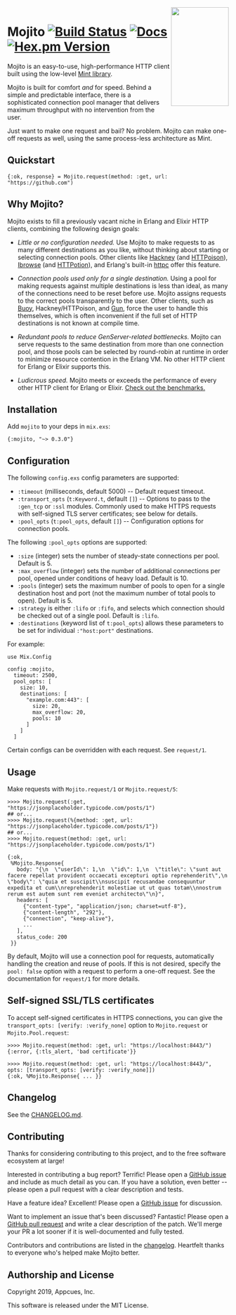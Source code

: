 <img align="right" width="131" height="225" src="assets/mojito.png?raw=true">

# Mojito [![Build Status](https://travis-ci.org/appcues/mojito.svg?branch=master)](https://travis-ci.org/appcues/mojito) [![Docs](https://img.shields.io/badge/api-docs-green.svg?style=flat)](https://hexdocs.pm/mojito/Mojito.html) [![Hex.pm Version](http://img.shields.io/hexpm/v/mojito.svg?style=flat)](https://hex.pm/packages/mojito)

Mojito is an easy-to-use, high-performance HTTP client built using the
low-level [Mint library](https://github.com/ericmj/mint).

Mojito is built for comfort _and_ for speed.  Behind a simple and
predictable interface, there is a sophisticated connection pool manager
that delivers maximum throughput with no intervention from the user.

Just want to make one request and bail?  No problem.  Mojito can make
one-off requests as well, using the same process-less architecture as
Mint.

## Quickstart

    {:ok, response} = Mojito.request(method: :get, url: "https://github.com")

## Why Mojito?

Mojito exists to fill a previously vacant niche in Erlang and Elixir HTTP
clients, combining the following design goals:

* _Little or no configuration needed._  Use Mojito to make requests to as
  many different destinations as you like, without thinking about
  starting or selecting connection pools.  Other clients like
  [Hackney](https://github.com/benoitc/hackney)
  (and [HTTPoison](https://github.com/edgurgel/httpoison)),
  [Ibrowse](https://github.com/cmullaparthi/ibrowse) (and
  [HTTPotion](https://github.com/myfreeweb/httpotion)), and
  Erlang's built-in [httpc](http://erlang.org/doc/man/httpc.html)
  offer this feature.

* _Connection pools used only for a single destination._  Using a pool
  for making requests against multiple destinations is less than ideal,
  as many of the connections need to be reset before use.  Mojito assigns
  requests to the correct pools transparently to the user.  Other clients,
  such as [Buoy](https://github.com/lpgauth/buoy), Hackney/HTTPoison, and
  [Gun](https://github.com/ninenines/gun), force the user to handle this
  themselves, which is often inconvenient if the full set of HTTP
  destinations is not known at compile time.

* _Redundant pools to reduce GenServer-related bottlenecks._  Mojito can
  serve requests to the same destination from more than one connection
  pool, and those pools can be selected by round-robin at runtime in order
  to minimize resource contention in the Erlang VM.  No other HTTP client
  for Erlang or Elixir supports this.

* _Ludicrous speed._  Mojito meets or exceeds the performance of
  every other HTTP client for Erlang or Elixir.
  [Check out the benchmarks.](https://github.com/appcues/mojito/blob/master/BENCHMARKS.md)

## Installation

Add `mojito` to your deps in `mix.exs`:

    {:mojito, "~> 0.3.0"}

## Configuration

The following `config.exs` config parameters are supported:

* `:timeout` (milliseconds, default 5000) -- Default request timeout.
* `:transport_opts` (`t:Keyword.t`, default `[]`) -- Options to pass to
  the `:gen_tcp` or `:ssl` modules.  Commonly used to make HTTPS requests
  with self-signed TLS server certificates; see below for details.
* `:pool_opts` (`t:pool_opts`, default `[]`) -- Configuration options
  for connection pools.

The following `:pool_opts` options are supported:

* `:size` (integer) sets the number of steady-state connections per pool.
  Default is 5.
* `:max_overflow` (integer) sets the number of additional connections
  per pool, opened under conditions of heavy load.
  Default is 10.
* `:pools` (integer) sets the maximum number of pools to open for a
  single destination host and port (not the maximum number of total
  pools to open).  Default is 5.
* `:strategy` is either `:lifo` or `:fifo`, and selects which connection
  should be checked out of a single pool.  Default is `:lifo`.
* `:destinations` (keyword list of `t:pool_opts`) allows these parameters
  to be set for individual `:"host:port"` destinations.

For example:

    use Mix.Config

    config :mojito,
      timeout: 2500,
      pool_opts: [
        size: 10,
        destinations: [
          "example.com:443": [
            size: 20,
            max_overflow: 20,
            pools: 10
          ]
        ]
      ]

Certain configs can be overridden with each request.  See `request/1`.

## Usage

Make requests with `Mojito.request/1` or `Mojito.request/5`:

    >>>> Mojito.request(:get, "https://jsonplaceholder.typicode.com/posts/1")
    ## or...
    >>>> Mojito.request(%{method: :get, url: "https://jsonplaceholder.typicode.com/posts/1"})
    ## or...
    >>>> Mojito.request(method: :get, url: "https://jsonplaceholder.typicode.com/posts/1")

    {:ok,
     %Mojito.Response{
       body: "{\n  \"userId\": 1,\n  \"id\": 1,\n  \"title\": \"sunt aut facere repellat provident occaecati excepturi optio reprehenderit\",\n  \"body\": \"quia et suscipit\\nsuscipit recusandae consequuntur expedita et cum\\nreprehenderit molestiae ut ut quas totam\\nnostrum rerum est autem sunt rem eveniet architecto\"\n}",
       headers: [
         {"content-type", "application/json; charset=utf-8"},
         {"content-length", "292"},
         {"connection", "keep-alive"},
         ...
       ],
       status_code: 200
     }}

By default, Mojito will use a connection pool for requests, automatically
handling the creation and reuse of pools.  If this is not desired,
specify the `pool: false` option with a request to perform a one-off request.
See the documentation for `request/1` for more details.

## Self-signed SSL/TLS certificates

To accept self-signed certificates in HTTPS connections, you can give the
`transport_opts: [verify: :verify_none]` option to `Mojito.request`
or `Mojito.Pool.request`:

    >>>> Mojito.request(method: :get, url: "https://localhost:8443/")
    {:error, {:tls_alert, 'bad certificate'}}

    >>>> Mojito.request(method: :get, url: "https://localhost:8443/", opts: [transport_opts: [verify: :verify_none]])
    {:ok, %Mojito.Response{ ... }}

## Changelog

See the [CHANGELOG.md](https://github.com/appcues/mojito/blob/master/CHANGELOG.md).

## Contributing

Thanks for considering contributing to this project, and to the free
software ecosystem at large!

Interested in contributing a bug report?  Terrific!  Please open a [GitHub
issue](https://github.com/appcues/mojito/issues) and include as much detail
as you can.  If you have a solution, even better -- please open a pull
request with a clear description and tests.

Have a feature idea?  Excellent!  Please open a [GitHub
issue](https://github.com/appcues/mojito/issues) for discussion.

Want to implement an issue that's been discussed?  Fantastic!  Please
open a [GitHub pull request](https://github.com/appcues/mojito/pulls)
and write a clear description of the patch.
We'll merge your PR a lot sooner if it is well-documented and fully
tested.

Contributors and contributions are listed in the
[changelog](https://github.com/appcues/mojito/blob/master/CHANGELOG.md).
Heartfelt thanks to everyone who's helped make Mojito better.

## Authorship and License

Copyright 2019, Appcues, Inc.

This software is released under the MIT License.

